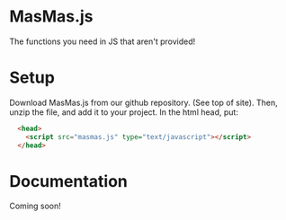 # MasMas.js  
The functions you need in JS that aren't provided!  

# Setup
Download MasMas.js from our github repository. (See top of site). Then, unzip the file, and add it to your project.
In the html head, put:
```html
  <head>
    <script src="masmas.js" type="text/javascript"></script>
  </head>
```
# Documentation
Coming soon!
